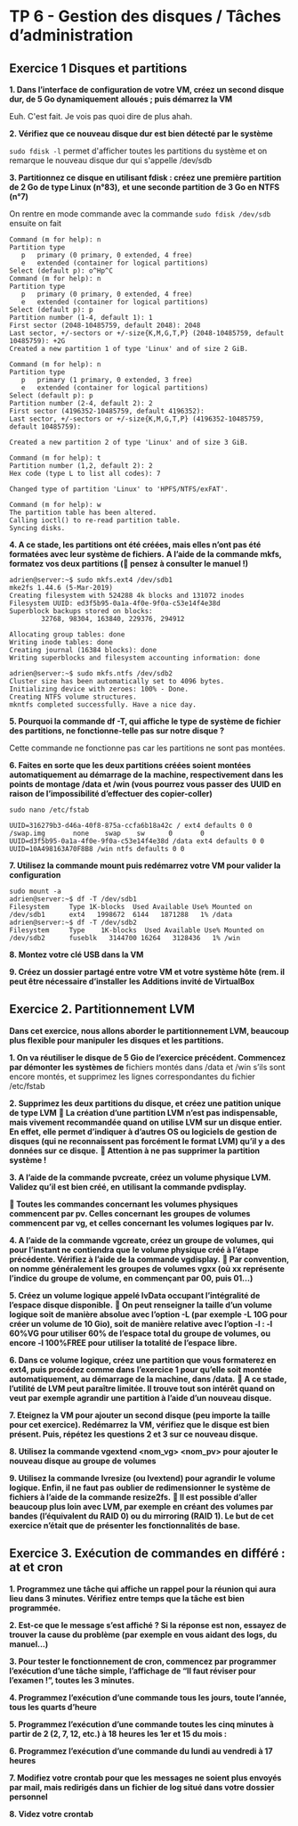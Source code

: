
# TP 6 - Gestion des disques / Tâches d’administration


## Exercice 1 Disques et partitions

**1. Dans l’interface de configuration de votre VM, créez un second disque dur, de 5 Go dynamiquement**
**alloués ; puis démarrez la VM**

Euh. C'est fait. Je vois pas quoi dire de plus ahah.


**2. Vérifiez que ce nouveau disque dur est bien détecté par le système**

```sudo fdisk -l```
permet d'afficher toutes les partitions du système et on remarque le nouveau disque dur qui s'appelle /dev/sdb

**3. Partitionnez ce disque en utilisant fdisk : créez une première partition de 2 Go de type Linux (n°83),**
**et une seconde partition de 3 Go en NTFS (n°7)**

On rentre en mode commande avec la commande
```sudo fdisk /dev/sdb```
ensuite on fait
```console
Command (m for help): n
Partition type
   p   primary (0 primary, 0 extended, 4 free)
   e   extended (container for logical partitions)
Select (default p): o^Hp^C
Command (m for help): n
Partition type
   p   primary (0 primary, 0 extended, 4 free)
   e   extended (container for logical partitions)
Select (default p): p
Partition number (1-4, default 1): 1
First sector (2048-10485759, default 2048): 2048
Last sector, +/-sectors or +/-size{K,M,G,T,P} (2048-10485759, default 10485759): +2G
Created a new partition 1 of type 'Linux' and of size 2 GiB.

Command (m for help): n
Partition type
   p   primary (1 primary, 0 extended, 3 free)
   e   extended (container for logical partitions)
Select (default p): p
Partition number (2-4, default 2): 2
First sector (4196352-10485759, default 4196352):
Last sector, +/-sectors or +/-size{K,M,G,T,P} (4196352-10485759, default 10485759):

Created a new partition 2 of type 'Linux' and of size 3 GiB.

Command (m for help): t
Partition number (1,2, default 2): 2
Hex code (type L to list all codes): 7

Changed type of partition 'Linux' to 'HPFS/NTFS/exFAT'.

Command (m for help): w
The partition table has been altered.
Calling ioctl() to re-read partition table.
Syncing disks.
```



**4. A ce stade, les partitions ont été créées, mais elles n’ont pas été formatées avec leur système de fichiers.**
**A l’aide de la commande mkfs, formatez vos deux partitions ( pensez à consulter le manuel !)**

```console
adrien@server:~$ sudo mkfs.ext4 /dev/sdb1
mke2fs 1.44.6 (5-Mar-2019)
Creating filesystem with 524288 4k blocks and 131072 inodes
Filesystem UUID: ed3f5b95-0a1a-4f0e-9f0a-c53e14f4e38d
Superblock backups stored on blocks:
        32768, 98304, 163840, 229376, 294912

Allocating group tables: done
Writing inode tables: done
Creating journal (16384 blocks): done
Writing superblocks and filesystem accounting information: done

adrien@server:~$ sudo mkfs.ntfs /dev/sdb2
Cluster size has been automatically set to 4096 bytes.
Initializing device with zeroes: 100% - Done.
Creating NTFS volume structures.
mkntfs completed successfully. Have a nice day.
```


**5. Pourquoi la commande df -T, qui affiche le type de système de fichier des partitions, ne fonctionne-telle pas sur notre disque ?**

Cette commande ne fonctionne pas car les partitions ne sont pas montées.

**6. Faites en sorte que les deux partitions créées soient montées automatiquement au démarrage de la**
**machine, respectivement dans les points de montage /data et /win (vous pourrez vous passer des**
**UUID en raison de l’impossibilité d’effectuer des copier-coller)**

```
sudo nano /etc/fstab

UUID=316279b3-d46a-40f8-875a-ccfa6b18a42c / ext4 defaults 0 0
/swap.img       none    swap    sw      0       0
UUID=d3f5b95-0a1a-4f0e-9f0a-c53e14f4e38d /data ext4 defaults 0 0
UUID=10A498163A70F8B8 /win ntfs defaults 0 0
```


**7. Utilisez la commande mount puis redémarrez votre VM pour valider la configuration**

```
sudo mount -a
adrien@server:~$ df -T /dev/sdb1
Filesystem     Type 1K-blocks  Used Available Use% Mounted on
/dev/sdb1      ext4   1998672  6144   1871288   1% /data
adrien@server:~$ df -T /dev/sdb2
Filesystem     Type    1K-blocks  Used Available Use% Mounted on
/dev/sdb2      fuseblk   3144700 16264   3128436   1% /win
```

**8. Montez votre clé USB dans la VM**


**9. Créez un dossier partagé entre votre VM et votre système hôte (rem. il peut être nécessaire d’installer**
**les Additions invité de VirtualBox**

## Exercice 2. Partitionnement LVM
**Dans cet exercice, nous allons aborder le partitionnement LVM, beaucoup plus flexible pour manipuler**
**les disques et les partitions.**

**1. On va réutiliser le disque de 5 Gio de l’exercice précédent. Commencez par démonter les systèmes de**
fichiers montés dans /data et /win s’ils sont encore montés, et supprimez les lignes correspondantes
du fichier /etc/fstab

**2. Supprimez les deux partitions du disque, et créez une patition unique de type LVM**
** La création d’une partition LVM n’est pas indispensable, mais vivement recommandée quand**
**on utilise LVM sur un disque entier. En effet, elle permet d’indiquer à d’autres OS ou logiciels de**
**gestion de disques (qui ne reconnaissent pas forcément le format LVM) qu’il y a des données sur**
**ce disque.**
** Attention à ne pas supprimer la partition système !**

**3. A l’aide de la commande pvcreate, créez un volume physique LVM. Validez qu’il est bien créé, en**
**utilisant la commande pvdisplay.**

** Toutes les commandes concernant les volumes physiques commencent par pv. Celles concernant**
**les groupes de volumes commencent par vg, et celles concernant les volumes logiques par lv.**

**4. A l’aide de la commande vgcreate, créez un groupe de volumes, qui pour l’instant ne contiendra que**
**le volume physique créé à l’étape précédente. Vérifiez à l’aide de la commande vgdisplay.**
** Par convention, on nomme généralement les groupes de volumes vgxx (où xx représente l’indice**
**du groupe de volume, en commençant par 00, puis 01...)**

**5. Créez un volume logique appelé lvData occupant l’intégralité de l’espace disque disponible.**
** On peut renseigner la taille d’un volume logique soit de manière absolue avec l’option -L (par**
**exemple -L 10G pour créer un volume de 10 Gio), soit de manière relative avec l’option -l : -l**
**60%VG pour utiliser 60% de l’espace total du groupe de volumes, ou encore -l 100%FREE pour**
**utiliser la totalité de l’espace libre.**

**6. Dans ce volume logique, créez une partition que vous formaterez en ext4, puis procédez comme dans**
**l’exercice 1 pour qu’elle soit montée automatiquement, au démarrage de la machine, dans /data.**
** A ce stade, l’utilité de LVM peut paraître limitée. Il trouve tout son intérêt quand on veut par**
**exemple agrandir une partition à l’aide d’un nouveau disque.**

**7. Eteignez la VM pour ajouter un second disque (peu importe la taille pour cet exercice). Redémarrez**
**la VM, vérifiez que le disque est bien présent. Puis, répétez les questions 2 et 3 sur ce nouveau disque.**

**8. Utilisez la commande vgextend <nom_vg> <nom_pv> pour ajouter le nouveau disque au groupe de**
**volumes**

**9. Utilisez la commande lvresize (ou lvextend) pour agrandir le volume logique. Enfin, il ne faut pas**
**oublier de redimensionner le système de fichiers à l’aide de la commande resize2fs.**
** Il est possible d’aller beaucoup plus loin avec LVM, par exemple en créant des volumes par**
**bandes (l’équivalent du RAID 0) ou du mirroring (RAID 1). Le but de cet exercice n’était que de**
**présenter les fonctionnalités de base.**

## Exercice 3. Exécution de commandes en différé : at et cron

**1. Programmez une tâche qui affiche un rappel pour la réunion qui aura lieu dans 3 minutes. Vérifiez**
**entre temps que la tâche est bien programmée.**

**2. Est-ce que le message s’est affiché ? Si la réponse est non, essayez de trouver la cause du problème (par**
**exemple en vous aidant des logs, du manuel...)**

**3. Pour tester le fonctionnement de cron, commencez par programmer l’exécution d’une tâche simple,**
**l’affichage de “Il faut réviser pour l’examen !”, toutes les 3 minutes.**

**4. Programmez l’exécution d’une commande tous les jours, toute l’année, tous les quarts d’heure**

**5. Programmez l’exécution d’une commande toutes les cinq minutes à partir de 2 (2, 7, 12, etc.) à 18**
**heures les 1er et 15 du mois :**

**6. Programmez l’exécution d’une commande du lundi au vendredi à 17 heures**

**7. Modifiez votre crontab pour que les messages ne soient plus envoyés par mail, mais redirigés dans un**
**fichier de log situé dans votre dossier personnel**

**8. Videz votre crontab**
